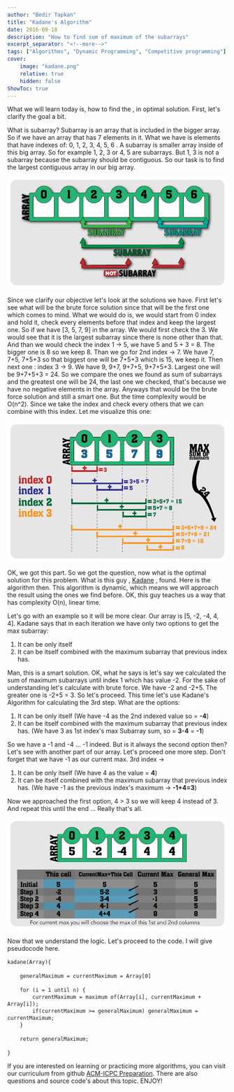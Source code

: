```yaml
---
author: "Bedir Tapkan"
title: "Kadane's Algorithm"
date: 2016-09-18
description: "How to find sum of maximum of the subarrays"
excerpt_separator: "<!--more-->"
tags: ["Algorithms", "Dynamic Programming", "Competitive programming"]
cover:
    image: "kadane.png"
    relative: true
    hidden: false
ShowToc: true
---
```


What we will learn today is, how to find the , in optimal solution. First, let's clarify the goal a bit.
<!--more-->

What is subarray? Subarray is an array that is included in the bigger array. So if we have an array that has 7 elements in it. What we have is elements that have indexes of: 0, 1, 2, 3, 4, 5, 6 . A subarray is smaller array inside of this big array. So for example 1, 2, 3  or 4, 5 are subarrays. But 1, 3 is not a subarray because the subarray should be contiguous. So our task is to find the largest contiguous array in our big array.

![](images/not_subarray.jpg)

Since we clarify our objective let's look at the solutions we have. First let's see what will be the brute force solution since that will be the first one which comes to mind. What we would do is, we would start from 0 index and hold it, check every elements before that index and keep the largest one. So if we have [3, 5, 7, 9] in the array. We would first check the 3. We would see that it is the largest subarray since there is none other than that. And than we would check the index 1 -> 5, we have 5 and 5 + 3 = 8. The bigger one is 8 so we keep 8. Than we go for 2nd index -> 7. We have 7, 7+5, 7+5+3 so that biggest one will be 7+5+3 which is 15, we keep it. Then next one : index 3 -> 9. We have 9, 9+7, 9+7+5, 9+7+5+3. Largest one will be 9+7+5+3 = 24. So we compare the ones we found as sum of subarrays and the greatest one will be 24, the last one we checked, that's because we have no negative elements in the array. Anyways that would be the brute force solution and still a smart one. But the time complexity would be O(n^2). Since we take the index and check every others that we can combine with this index. Let me visualize this one:

![](images/bruteForce.jpg)

OK, we got this part. So we got the question, now what is the optimal solution for this problem. What is this guy , [Kadane](https://en.wikipedia.org/wiki/Joseph_Born_Kadane) , found. Here is the algorithm then. This algorithm is dynamic, which means we will approach the result using the ones we find before. OK, this guy teaches us a way that has complexity O(n), linear time. 

Let's go with an example so it will be more clear. Our array is [5, -2, -4, 4, 4]. Kadane says that in each iteration we have only two options to get the max subarray:

1. It can be only itself
2. It can be itself combined with the maximum subarray that previous index has.

Man, this is a smart solution. OK, what he says is let's say we calculated the sum of maximum subarrays until index 1 which has value -2. For the sake of understanding let's calculate with brute force. We have -2 and -2+5. The greater one is -2+5 = 3. So let's proceed. This time let's use Kadane's Algorithm for calculating the 3rd step. What are the options:

1. It can be only itself (We have -4 as the 2nd indexed value so = **-4**)
2. It can be itself combined with the maximum subarray that previous index has. (We have 3 as 1st index's max Subarray sum, so = **3-4** = **-1**)

So we have a -1 and -4 ... -1 indeed. But is it always the second option then? Let's see with another part of our array. Let's proceed one more step. Don't forget that we have -1 as our current max. 3rd index ->

1. It can be only itself (We have 4 as the value = **4**)
2. It can be itself combined with the maximum subarray that previous index has. (We have -1 as the previous index's maximum -> **-1+4=3**)

Now we approached the first option, 4 > 3 so we will keep 4 instead of 3. And repeat this until the end ... Really that's all.

![](images/kadaneTable.jpg)

Now that we understand the logic. Let's proceed to the code. I will give pseudocode here.

    kadane(Array){
    
        generalMaximum = currentMaximum = Array[0]
    
        for (i = 1 until n) {
            currentMaximum = maximum of(Array[i], currentMaximum + Array[i]);
            if(currentMaximum >= generalMaximum) generalMaximum = currentMaximum;
        }
    
        return generalMaximum;
    
    }

If you are interested on learning or practicing more algorithms, you can visit our curriculum from github [ACM-ICPC Preparation](https://github.com/NAU-ACM/ACM-ICPC-Preparation). There are also questions and source code's about this topic. ENJOY!